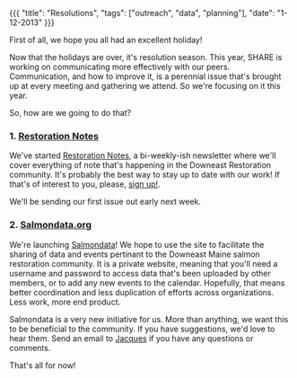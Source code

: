 {{{ 
  "title": "Resolutions", 
  "tags": ["outreach", "data", "planning"], 
  "date": "1-12-2013" 
}}}

First of all, we hope you all had an excellent holiday!

Now that the holidays are over, it's resolution season. This year, SHARE is working on communicating more effectively with our peers. Communication, and how to improve it, is a perennial issue that's brought up at every meeting and gathering we attend. So we're focusing on it this year.

So, how are we going to do that?

### 1. [Restoration Notes](https://tinyletter.com/salmonhabitat)

We've started [Restoration Notes](https://tinyletter.com/salmonhabitat), a bi-weekly-ish newsletter where we'll cover everything of note that's happening in the Downeast Restoration community. It's probably the best way to stay up to date with our work! If that's of interest to you, please, [sign up!](https://tinyletter.com/salmonhabitat).

We'll be sending our first issue out early next week.

### 2. [Salmondata.org](http://salmondata.org)

We're launching [Salmondata](http://salmondata.org)! We hope to use the site to facilitate the sharing of data and events pertinant to the Downeast Maine salmon restoration community. It is a private website, meaning that you'll need a username and password to access data that's been uploaded by other members, or to add any new events to the calendar. Hopefully, that means better coordination and less duplication of efforts across organizations. Less work, more end product.

Salmondata is a very new initiative for us. More than anything, we want this to be beneficial to the community. If you have suggestions, we'd love to hear them. Send an email to [Jacques](mailto:jacquestardie@gmail.com) if you have any questions or comments.

That's all for now!
